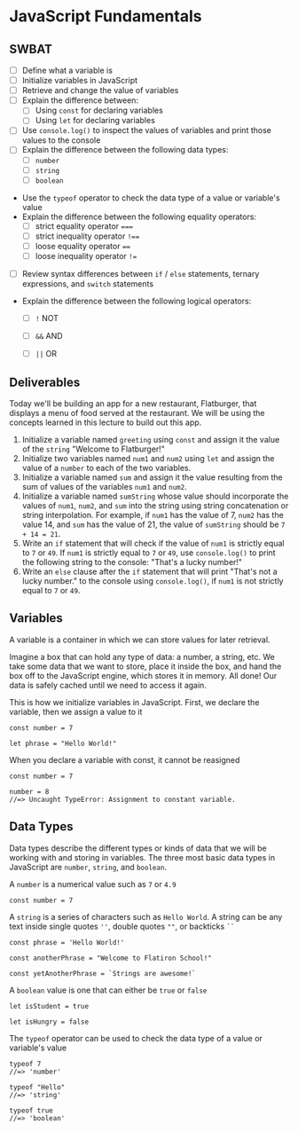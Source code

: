 # JavaScript Fundamentals
## SWBAT
- [ ] Define what a variable is
- [ ] Initialize variables in JavaScript
- [ ] Retrieve and change the value of variables
- [ ] Explain the difference between:
    - [ ] Using `const` for declaring variables
    - [ ] Using `let` for declaring variables
- [ ] Use `console.log()` to inspect the values of variables and print those values to the console
- [ ] Explain the difference between the following data types:
    - [ ] `number`
    - [ ] `string`
    - [ ] `boolean`
- Use the `typeof` operator to check the data type of a value or variable's value
- Explain the difference between the following equality operators:
    - [ ] strict equality operator `===`
    - [ ] strict inequality operator `!==`
    - [ ] loose equality operator `==`
    - [ ] loose inequality operator `!=`
- [ ] Review syntax differences between `if` / `else` statements, ternary expressions, and `switch` statements
- Explain the difference between the following logical operators:
    - [ ] `!` NOT
    - [ ] `&&` AND
    - [ ] `||` OR


## Deliverables

Today we'll be building an app for a new restaurant, Flatburger, that displays a menu of food served at the restaurant. We will be using the concepts learned in this lecture to build out this app.

1. Initialize a variable named `greeting` using `const` and assign it the value of the `string` "Welcome to Flatburger!"
2. Initialize two variables named `num1` and `num2` using `let` and assign the value of a `number` to each of the two variables.
3. Initialize a variable named `sum` and assign it the value resulting from the sum of values of the variables `num1` and `num2`.
4. Initialize a variable named `sumString` whose value should incorporate the values of `num1`, `num2`, and `sum` into the string using string concatenation or string interpolation. For example, if `num1` has the value of 7, `num2` has the value 14, and `sum` has the value of 21, the value of `sumString` should be `7 + 14 = 21`.
5. Write an `if` statement that will check if the value of `num1` is strictly equal to `7` or `49`. If `num1` is strictly equal to `7` or `49`, use `console.log()` to print the following string to the console: "That's a lucky number!"
6. Write an `else` clause after the `if` statement that will print "That's not a lucky number." to the console using `console.log()`, if `num1` is not strictly equal to `7` or `49`.


## Variables
A variable is a container in which we can store values for later retrieval.

Imagine a box that can hold any type of data: a number, a string, etc. We take some data that we want to store, place it inside the box, and hand the box off to the JavaScript engine, which stores it in memory. All done! Our data is safely cached until we need to access it again.

This is how we initialize variables in JavaScript. First, we declare the variable, then we assign a value to it

```
const number = 7

let phrase = "Hello World!"
```

When you declare a variable with const, it cannot be reasigned

```
const number = 7

number = 8
//=> Uncaught TypeError: Assignment to constant variable.
```

## Data Types
Data types describe the different types or kinds of data that we will be working with and storing in variables. The three most basic data types in JavaScript are `number`, `string`, and `boolean`.

A `number` is a numerical value such as `7` or `4.9`

```
const number = 7
```

A `string` is a series of characters such as `Hello World`. A string can be any text inside single quotes `''`, double quotes `""`, or backticks ` `` `

```
const phrase = 'Hello World!'

const anotherPhrase = "Welcome to Flatiron School!"

const yetAnotherPhrase = `Strings are awesome!`
```

A `boolean` value is one that can either be `true` or `false`

```
let isStudent = true

let isHungry = false
```

The `typeof` operator can be used to check the data type of a value or variable's value

```
typeof 7
//=> 'number'

typeof "Hello"
//=> 'string'

typeof true
//=> 'boolean'
```